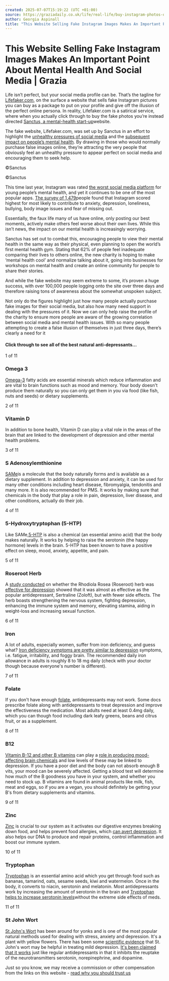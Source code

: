 ```yaml
---
created: 2025-07-07T15:19:22 (UTC +01:00)
source: https://graziadaily.co.uk/life/real-life/buy-instagram-photos-online-mental-health-sanctus-lifefaker/
author: Georgia Aspinall
title: "This Website Selling Fake Instagram Images Makes An Important Point About Mental Health And Social Media | Grazia"
---
```


# This Website Selling Fake Instagram Images Makes An Important Point About Mental Health And Social Media | Grazia

Life isn’t perfect, but your social media profile can be. That’s the tagline for [Lifefaker.com](http://lifefaker.com/), on the surface a website that sells fake Instagram pictures you can buy as a package to put on your profile and give off the illusion of the perfect online persona. In reality, Lifefaker.com is a satirical service, where when you actually click through to buy the fake photos you’re instead directed [Sanctus, a mental-health start-up](https://sanctus.io/social-media-mental-health-b1803b6b475f)website.

The fake website, Lifefaker.com, was set up by Sanctus in an effort to highlight the [unhealthy pressures of social media](https://graziadaily.co.uk/life/real-life/facebook-instagram-quit-social-media-never-happier-happy-digital-detox/) and the [subsequent impact on people’s mental health](https://graziadaily.co.uk/fashion/news/social-media-stars-anxiety-depression/). By drawing in those who would normally purchase false images online, they’re attracting the very people that obviously feel an unhealthy pressure to appear perfect on social media and encouraging them to seek help.

©Sanctus

©Sanctus

This time last year, Instagram was rated [the worst social media platform](https://graziadaily.co.uk/life/real-life/instagram-worst-mental-health/) for young people’s mental health, and yet it continues to be one of the most popular apps. [The survey of 1,479](https://www.nhs.uk/news/food-and-diet/instagram-ranked-worst-for-mental-health-in-teen-survey/)people found that Instagram scored highest for most likely to contribute to anxiety, depression, loneliness, bullying, body image issues and fear of missing out.

Essentially, the faux life many of us have online, only posting our best moments, actively make others feel worse about their own lives. While this isn’t news, the impact on our mental health is increasingly worrying.

Sanctus has set out to combat this, encouraging people to view their mental health in the same way as their physical, even planning to open the world’s first mental health gym. Stating that 62% of people feel inadequate comparing their lives to others online, the new charity is hoping to make ‘mental health cool’ and normalize talking about it, going into businesses for workshops on mental health and create an online community for people to share their stories.

And while the fake website may seem extreme to some, it’s proven a huge success, with over 100,000 people logging onto the site over three days and therefore raising tons of awareness about the somewhat unspoken subject.

Not only do the figures highlight just how many people actually purchase fake images for their social media, but also how many need support in dealing with the pressures of it. Now we can only help raise the profile of the charity to ensure more people are aware of the growing correlation between social media and mental health issues. With so many people attempting to create a false illusion of themselves in just three days, there’s clearly a need for it

#### Click through to see all of the best natural anti-depressants...

1 of 11

### Omega 3

[Omega-3](http://www.lifeextension.com/magazine/2007/10/report_depression/Page-01) fatty acids are essential minerals which reduce inflammation and are vital to brain functions such as mood and memory. Your body doesn't produce them naturally so you can only get them in you via food (like fish, nuts and seeds) or dietary supplements.

2 of 11

### Vitamin D

In addition to bone health, Vitamin D can play a vital role in the areas of the brain that are linked to the development of depression and other mental health problems.

3 of 11

### S Adenosylemthionine

[SAMe](http://www.psychiatrictimes.com/depression/investigating-sam-e-depression)is a molecule that the body naturally forms and is available as a dietary supplement. In addition to depression and anxiety, it can be used for many other conditions including heart disease, fibromyalgia, tendonitis and many more. It is also recommended for PMS. It works by making sure that chemicals in the body that play a role in pain, depression, liver disease, and other conditions, actually do their job.

4 of 11

### 5-Hydroxytryptophan (5-HTP)

Like SAMe,[5-HTP](http://umm.edu/health/medical/altmed/supplement/5hydroxytryptophan-5htp) is also a chemical (an essential amino acid) that the body makes naturally. It works by helping to raise the serotonin (the happy hormone) levels in the brain. 5-HTP has been known to have a positive effect on sleep, mood, anxiety, appetite, and pain.

5 of 11

### Roseroot Herb

A [study conducted](http://www.techtimes.com/articles/42872/20150328/roseroot-herb-is-better-depression-treatment-than-conventional-drugs-heres-why.htm) on whether the Rhodiola Rosea (Roseroot) herb was [effective for depression](http://www.uphs.upenn.edu/news/News_Releases/2015/03/mao/) showed that it was almost as effective as the popular antidepressant, Sertraline (Zoloft), but with fewer side effects. The herb boasts strengthening the nervous system, fighting depression, enhancing the immune system and memory, elevating stamina, aiding in weight-loss and increasing sexual function.

6 of 11

### Iron

A lot of adults, especially women, suffer from iron deficiency, and guess what? [Iron deficiency symptoms are pretty similar to depression](http://www.irondisorders.org/iron-deficiency-anemia) symptoms, i.e. fatigue, irritability, and foggy brain. The recommended daily iron allowance in adults is roughly 8 to 18 mg daily (check with your doctor though because everyone's number is different).

7 of 11

### Folate

If you don't have enough [folate](http://www.ncbi.nlm.nih.gov/pubmed/15671130), antidepressants may not work. Some docs prescribe folate along with antidepressants to treat depression and improve the effectiveness the medication. Most adults need at least 0.4mg daily, which you can though food including dark leafy greens, beans and citrus fruit, or as a supplement.

8 of 11

### B12

[Vitamin B-12 and other B vitamins](http://www.ncbi.nlm.nih.gov/pubmed/15671130) can play a [role in producing mood-affecting brain chemicals](http://www.mayoclinic.org/diseases-conditions/depression/expert-answers/vitamin-b12-and-depression/faq-20058077) and low levels of these may be linked to depression. If you have a poor diet and the body can not absorb enough B vits, your mood can be severely affected. Getting a blood test will determine how much of the B goodness you have in your system, and whether you need to stock up. B vitamins are found in animal products like milk, fish, meat and eggs, so if you are a vegan, you should definitely be getting your B's from dietary supplements and vitamins.

9 of 11

### Zinc

[Zinc](https://www.psychologytoday.com/blog/evolutionary-psychiatry/201309/zinc-antidepressant) is crucial to our system as it activates our digestive enzymes breaking down food, and helps prevent food allergies, which [can avert depression](http://www.ncbi.nlm.nih.gov/pmc/articles/PMC3796297/). It also helps our DNA to produce and repair proteins, control inflammation and boost our immune system.

10 of 11

### Tryptophan

[Tryptophan](http://www.lifeextension.com/magazine/2013/5/Better-Brain-Chemistry-with-Tryptophan/Page-01) is an essential amino acid which you get through food such as bananas, tamarind, oats, sesame seeds, kiwi and watermelon. Once in the body, it converts to niacin, serotonin and melatonin. Most antidepressants work by increasing the amount of serotonin in the brain and [Tryptophan helps to increase serotonin levels](http://www.webmd.com/vitamins-supplements/ingredientmono-326-l-tryptophan.aspx?activeingredientid=326&activeingredientname=l-tryptophan)without the extreme side effects of meds.

11 of 11

### St John Wort

[St John's Wort](http://www.webmd.com/depression/guide/st-johns-wort) has been around for yonks and is one of the most popular natural methods used for dealing with stress, anxiety and depression. It's a plant with yellow flowers. There has been some [scientific evidence](https://nccih.nih.gov/health/stjohnswort/sjw-and-depression.htm) that St. John's wort may be helpful in treating mild depression. [It's been claimed that it works](http://www.mind.org.uk/information-support/drugs-and-treatments/st-johns-wort/#.V0BwQFffIhY) just like regular antidepressants in that it inhibits the reuptake of the neurotransmitters serotonin, norepinephrine, and dopamine.

Just so you know, we may receive a commission or other compensation from the links on this website - [read why you should trust us](https://graziadaily.co.uk/about-us/)
